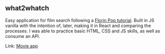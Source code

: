 ## what2whatch

Easy application for film search following a [Florin Pop tutorial](https://www.youtube.com/watch?v=dtKciwk_si4&t=20344s). Built in JS vanilla with the intention of, later, making it in React and comparing the processes. I was able to practice basic HTML, CSS and JS skills, as well as consume an API.

Link: [Movie app](https://develawyer.github.io/vanilla-movie-finder/)
